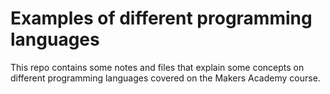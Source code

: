 # Examples of different programming languages

This repo contains some notes and files that explain some concepts on different programming languages covered on the Makers Academy course.